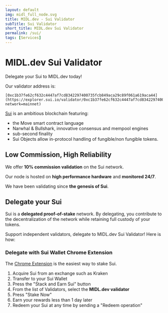 ```yaml
---
layout: default
img: midl_full_node.svg
title: MIDL.dev - Sui Validator
subTitle: Sui Validator
short_title: MIDL.dev Sui Validator
permalink: /sui/
tags: [Services]
---
```


# MIDL.dev Sui Validator

Delegate your Sui to MIDL.dev today!

Our validator address is:

```
[0xc1b37fe62cf632c4447af7cd8342297400735fcb849aca29c89f061a619aca44](https://explorer.sui.io/validator/0xc1b37fe62cf632c4447af7cd8342297400735fcb849aca29c89f061a619aca44?network=mainnet)
```

[Sui](https://sui.io/) is an ambitious blockchain featuring:

* the Move smart contract language
* Narwhal & Bullshark, innovative consensus and mempool engines
* sub-second finality
* Sui Objects allow in-protocol handling of fungible/non fungible tokens.

## Low Commission, High Reliability

We offer **10% commission validation** on the Sui network.

Our node is hosted on **high performance hardware** and **monitored 24/7**.

We have been validating since **the genesis of Sui**.

## Delegate your Sui

Sui is a **delegated proof-of-stake** network. By delegating, you contribute to the decentralization of the network while retaining full custody of your tokens.

Support independent validators, delegate to MIDL.dev Sui Validator! Here is how:

### Delegate with Sui Wallet Chrome Extension

The [Chrome Extension](https://chrome.google.com/webstore/detail/sui-wallet/opcgpfmipidbgpenhmajoajpbobppdil) is the easiest way to stake Sui.

1. Acquire Sui from an exchange such as Kraken
1. Transfer to your Sui Wallet
1. Press the "Stack and Earn Sui" button
1. From the list of Validators, select the **MIDL.dev validator**
1. Press "Stake Now"
1. Earn your rewards less than 1 day later
1. Redeem your Sui at any time by sending a "Redeem operation"


